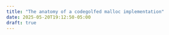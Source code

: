 ```yaml
---
title: "The anatomy of a codegolfed malloc implementation"
date: 2025-05-20T19:12:50-05:00
draft: true
---
```


